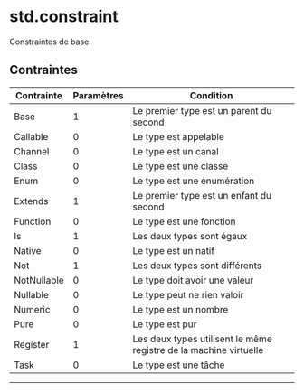 # std.constraint

Constraintes de base.
## Contraintes
|Contrainte|Paramètres|Condition|
|-|-|-|
|Base|1|Le premier type est un parent du second|
|Callable|0|Le type est appelable|
|Channel|0|Le type est un canal|
|Class|0|Le type est une classe|
|Enum|0|Le type est une énumération|
|Extends|1|Le premier type est un enfant du second|
|Function|0|Le type est une fonction|
|Is|1|Les deux types sont égaux|
|Native|0|Le type est un natif|
|Not|1|Les deux types sont différents|
|NotNullable|0|Le type doit avoir une valeur|
|Nullable|0|Le type peut ne rien valoir|
|Numeric|0|Le type est un nombre|
|Pure|0|Le type est pur|
|Register|1|Les deux types utilisent le même registre de la machine virtuelle|
|Task|0|Le type est une tâche|


***

